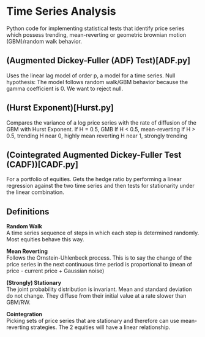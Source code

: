 # Time Series Analysis
Python code for implementing statistical tests that identify price series which possess trending, mean-reverting or 
geometric brownian motion (GBM)/random walk behavior.

## (Augmented Dickey-Fuller (ADF) Test)[ADF.py]
Uses the linear lag model of order p, a model for a time series.
Null hypothesis: The model follows random walk/GBM behavior because the gamma coefficient is 0.
We want to reject null.

## (Hurst Exponent)[Hurst.py]
Compares the variance of a log price series with the rate of diffusion of the GBM with Hurst Exponent.
If H = 0.5, GMB
If H < 0.5, mean-reverting
If H > 0.5, trending
H near 0, highly mean reverting
H near 1, strongly trending

## (Cointegrated Augmented Dickey-Fuller Test (CADF))[CADF.py]
For a portfolio of equities. Gets the hedge ratio by performing a linear regression against the two time series and then
tests for stationarity under the linear combination.

## Definitions
**Random Walk**\
A time series sequence of steps in which each step is determined randomly. Most equities behave this way.

**Mean Reverting**\
Follows the Ornstein-Uhlenbeck process. This is to say the change of the price series in the next continuous time
period is proportional to (mean of price - current price + Gaussian noise)

**(Strongly) Stationary**\
The joint probability distribution is invariant. Mean and standard deviation do not change. They diffuse from their 
initial value at a rate slower than GBM/RW.

**Cointegration**\
Picking sets of price series that are stationary and therefore can use mean-reverting strategies. The 2 equities will
have a linear relationship.

